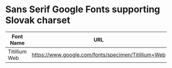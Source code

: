 # Sans Serif Google Fonts supporting Slovak charset

Font Name | URL | Slovak | Czech
--------- | --- | ------ | -----
Titillium Web | https://www.google.com/fonts/specimen/Titillium+Web | Yes | Yes
